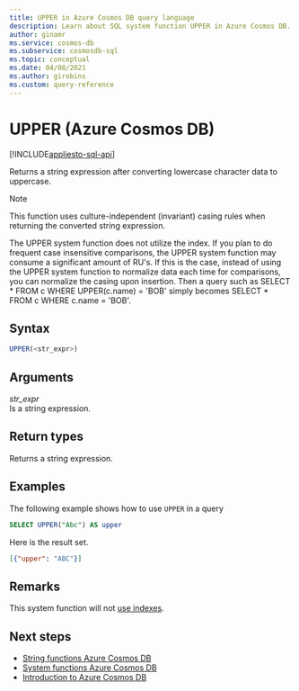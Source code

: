 ```yaml
---
title: UPPER in Azure Cosmos DB query language
description: Learn about SQL system function UPPER in Azure Cosmos DB.
author: ginamr
ms.service: cosmos-db
ms.subservice: cosmosdb-sql
ms.topic: conceptual
ms.date: 04/08/2021
ms.author: girobins
ms.custom: query-reference
---
```

# UPPER (Azure Cosmos DB)
[!INCLUDE[appliesto-sql-api](../includes/appliesto-sql-api.md)]

Returns a string expression after converting lowercase character data to uppercase.

> [!NOTE]
> This function uses culture-independent (invariant) casing rules when returning the converted string expression. 

The UPPER system function does not utilize the index. If you plan to do frequent case insensitive comparisons, the UPPER system function may consume a significant amount of RU's. If this is the case, instead of using the UPPER system function to normalize data each time for comparisons, you can normalize the casing upon insertion. Then a query such as SELECT * FROM c WHERE UPPER(c.name) = 'BOB' simply becomes SELECT * FROM c WHERE c.name = 'BOB'.

## Syntax
  
```sql
UPPER(<str_expr>)  
```  
  
## Arguments
  
*str_expr*  
   Is a string expression.  
  
## Return types
  
  Returns a string expression.  
  
## Examples
  
  The following example shows how to use `UPPER` in a query  
  
```sql
SELECT UPPER("Abc") AS upper  
```  
  
 Here is the result set.  
  
```json
[{"upper": "ABC"}]  
```

## Remarks

This system function will not [use indexes](../index-overview.md#index-usage).

## Next steps

- [String functions Azure Cosmos DB](sql-query-string-functions.md)
- [System functions Azure Cosmos DB](sql-query-system-functions.md)
- [Introduction to Azure Cosmos DB](../introduction.md)
